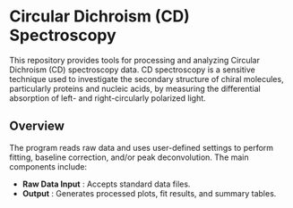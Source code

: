 # Circular Dichroism (CD) Spectroscopy

This repository provides tools for processing and analyzing Circular Dichroism (CD) spectroscopy data. CD spectroscopy is a sensitive technique used to investigate the secondary structure of chiral molecules, particularly proteins and nucleic acids, by measuring the differential absorption of left- and right-circularly polarized light.

## Overview

The program reads raw data and uses user-defined settings to perform fitting, baseline correction, and/or peak deconvolution. The main components include:

* **Raw Data Input** : Accepts standard data files.
* **Output** : Generates processed plots, fit results, and summary tables.
